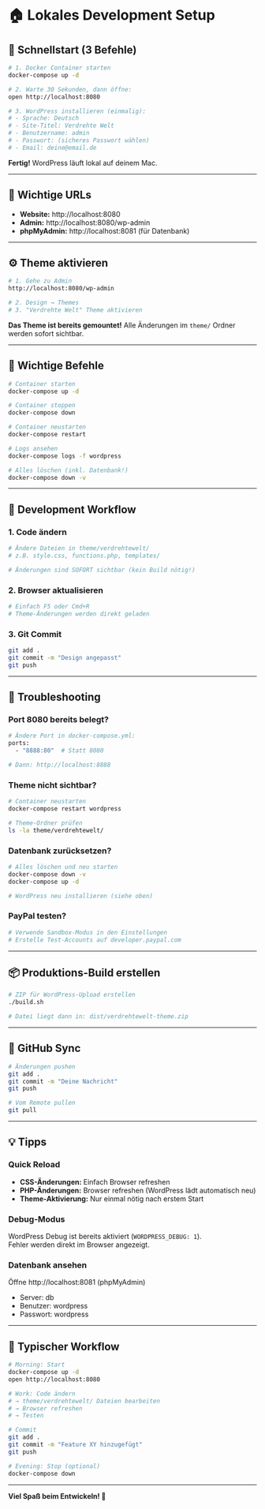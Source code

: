 # 🏠 Lokales Development Setup

## 🚀 Schnellstart (3 Befehle)

```bash
# 1. Docker Container starten
docker-compose up -d

# 2. Warte 30 Sekunden, dann öffne:
open http://localhost:8080

# 3. WordPress installieren (einmalig):
# - Sprache: Deutsch
# - Site-Titel: Verdrehte Welt
# - Benutzername: admin
# - Passwort: (sicheres Passwort wählen)
# - Email: deine@email.de
```

**Fertig!** WordPress läuft lokal auf deinem Mac.

---

## 📍 Wichtige URLs

- **Website:** http://localhost:8080
- **Admin:** http://localhost:8080/wp-admin
- **phpMyAdmin:** http://localhost:8081 (für Datenbank)

---

## ⚙️ Theme aktivieren

```bash
# 1. Gehe zu Admin
http://localhost:8080/wp-admin

# 2. Design → Themes
# 3. "Verdrehte Welt" Theme aktivieren
```

**Das Theme ist bereits gemountet!** Alle Änderungen im `theme/` Ordner werden sofort sichtbar.

---

## 🔧 Wichtige Befehle

```bash
# Container starten
docker-compose up -d

# Container stoppen
docker-compose down

# Container neustarten
docker-compose restart

# Logs ansehen
docker-compose logs -f wordpress

# Alles löschen (inkl. Datenbank!)
docker-compose down -v
```

---

## 🎨 Development Workflow

### 1. Code ändern
```bash
# Ändere Dateien in theme/verdrehtewelt/
# z.B. style.css, functions.php, templates/

# Änderungen sind SOFORT sichtbar (kein Build nötig!)
```

### 2. Browser aktualisieren
```bash
# Einfach F5 oder Cmd+R
# Theme-Änderungen werden direkt geladen
```

### 3. Git Commit
```bash
git add .
git commit -m "Design angepasst"
git push
```

---

## 🐛 Troubleshooting

### Port 8080 bereits belegt?
```bash
# Ändere Port in docker-compose.yml:
ports:
  - "8888:80"  # Statt 8080

# Dann: http://localhost:8888
```

### Theme nicht sichtbar?
```bash
# Container neustarten
docker-compose restart wordpress

# Theme-Ordner prüfen
ls -la theme/verdrehtewelt/
```

### Datenbank zurücksetzen?
```bash
# Alles löschen und neu starten
docker-compose down -v
docker-compose up -d

# WordPress neu installieren (siehe oben)
```

### PayPal testen?
```bash
# Verwende Sandbox-Modus in den Einstellungen
# Erstelle Test-Accounts auf developer.paypal.com
```

---

## 📦 Produktions-Build erstellen

```bash
# ZIP für WordPress-Upload erstellen
./build.sh

# Datei liegt dann in: dist/verdrehtewelt-theme.zip
```

---

## 🔄 GitHub Sync

```bash
# Änderungen pushen
git add .
git commit -m "Deine Nachricht"
git push

# Vom Remote pullen
git pull
```

---

## 💡 Tipps

### Quick Reload
- **CSS-Änderungen:** Einfach Browser refreshen
- **PHP-Änderungen:** Browser refreshen (WordPress lädt automatisch neu)
- **Theme-Aktivierung:** Nur einmal nötig nach erstem Start

### Debug-Modus
WordPress Debug ist bereits aktiviert (`WORDPRESS_DEBUG: 1`).  
Fehler werden direkt im Browser angezeigt.

### Datenbank ansehen
Öffne http://localhost:8081 (phpMyAdmin)
- Server: db
- Benutzer: wordpress
- Passwort: wordpress

---

## 🎯 Typischer Workflow

```bash
# Morning: Start
docker-compose up -d
open http://localhost:8080

# Work: Code ändern
# → theme/verdrehtewelt/ Dateien bearbeiten
# → Browser refreshen
# → Testen

# Commit
git add .
git commit -m "Feature XY hinzugefügt"
git push

# Evening: Stop (optional)
docker-compose down
```

---

**Viel Spaß beim Entwickeln! 🚀**
